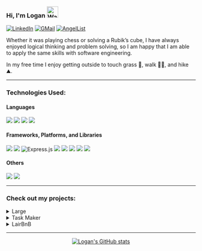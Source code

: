 ### Hi, I'm Logan <img src="https://raw.githubusercontent.com/Tarikul-Islam-Anik/Animated-Fluent-Emojis/master/Emojis/Hand%20gestures/Waving%20Hand.png" alt="Waving Hand" width="30" height="30" />

[![LinkedIn](https://img.shields.io/badge/-loganseals-0a66c2?logo=linkedin)](https://www.linkedin.com/in/loganseals/)
[![GMail](https://img.shields.io/badge/-richard.logan.seals@gmail.com-cc3a2f?logo=gmail&logoColor=white)](mailto:richard.logan.seals@gmail.com)
[![AngelList](https://img.shields.io/badge/-loganseals-000000?logo=angellist)](https://angel.co/u/loganseals)

Whether it was playing chess or solving a Rubik’s cube, I have always enjoyed logical thinking and problem solving, so I am happy that I am able to apply the same skills with software engineering. 

In my free time I enjoy getting outside to touch grass 🌿, walk 🚶‍♂️, and hike ⛰️.

------------------

### Technologies Used:

#### Languages

![](https://img.shields.io/badge/JavaScript-F7DF1E.svg?style=for-the-badge&logo=JavaScript&logoColor=black)
![](https://img.shields.io/badge/Python-3776AB.svg?style=for-the-badge&logo=Python&logoColor=white)
![](https://img.shields.io/badge/HTML5-E34F26.svg?style=for-the-badge&logo=HTML5&logoColor=white)
![](https://img.shields.io/badge/CSS3-1572B6.svg?style=for-the-badge&logo=CSS3&logoColor=white)

#### Frameworks, Platforms, and Libraries

![](https://img.shields.io/badge/React-61DAFB.svg?style=for-the-badge&logo=React&logoColor=black)
![](https://img.shields.io/badge/Redux-764ABC.svg?style=for-the-badge&logo=Redux&logoColor=white)
![Express.js](https://img.shields.io/badge/express.js-%23404d59.svg?style=for-the-badge&logo=express&logoColor=%2361DAFB)
![](https://img.shields.io/badge/Node.js-339933.svg?style=for-the-badge&logo=nodedotjs&logoColor=white)
![](https://img.shields.io/badge/Sequelize-52B0E7.svg?style=for-the-badge&logo=Sequelize&logoColor=white)
![](https://img.shields.io/badge/Flask-000000.svg?style=for-the-badge&logo=Flask&logoColor=white)
![](https://img.shields.io/badge/SQLite-003B57.svg?style=for-the-badge&logo=SQLite&logoColor=white)
![](https://img.shields.io/badge/PostgreSQL-4169E1.svg?style=for-the-badge&logo=PostgreSQL&logoColor=white)

#### Others

![](https://img.shields.io/badge/Heroku-430098.svg?style=for-the-badge&logo=Heroku&logoColor=white)
![](https://img.shields.io/badge/Docker-2496ED.svg?style=for-the-badge&logo=Docker&logoColor=white)

-------------------------------------------------------------------------------------------------------

### Check out my projects:

<details>
<summary>Large</summary>
<br>
  
[Large](https://large-logan.herokuapp.com/) is a website clone inspired by Medium. It is an online publishing platform where can people can share and interact with posts.
  
![Screenshot 2022-11-03 111158](https://user-images.githubusercontent.com/106628994/201000995-eccbbf7e-db09-44b9-8a95-2ee3524ab1f2.png)
  
</details>

<details>
<summary>Task Maker</summary>
<br>
  
[Task Maker](https://task-maker-jjl.herokuapp.com) is a task and time management clone of Remember the Milk that allows users to manage and organize tasks.
  
![Screenshot 2022-11-09 125347](https://user-images.githubusercontent.com/106628994/201001061-a4e09027-0070-49a9-a97d-dbe3ae103b9d.png)

  
</details>

<details>
<summary>LairBnB</summary>
<br>
  
[LairBnB](https://https://airbnb-api-logan.herokuapp.com/) is clone inspired by AirBnB where users can manage spots and add reviews to spots.
  
![192161288-041f1c22-b275-4c6e-8866-bc618b51a40c](https://user-images.githubusercontent.com/106628994/201002389-21e7cbd8-50c3-44bb-baac-e4f5c4fa1e7a.png)
  
</details>


--------------------------

<div align="center">
  
  [![Logan's GitHub stats](https://github-readme-stats.vercel.app/api?username=logansealss&show_icons=true&theme=cobalt)](https://github.com/logansealss/github-readme-stats)

</div>

<!-- --------------------------

<div align="center">
  
  ![](https://komarev.com/ghpvc/?username=logansealss)

</div> -->
